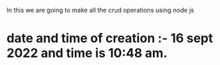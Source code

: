 In this we are going to make all the crud operations using node js

# date and time of creation :- 16 sept 2022 and time is 10:48 am.